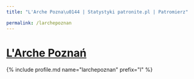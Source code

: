 ```yaml
---
title: "L'Arche Pozna\u0144 | Statystyki patronite.pl | Patromierz"

permalink: /larchepoznan
---
```


# [L'Arche Poznań](https://patronite.pl/larchepoznan)

{% include profile.md name="larchepoznan" prefix="l" %}
